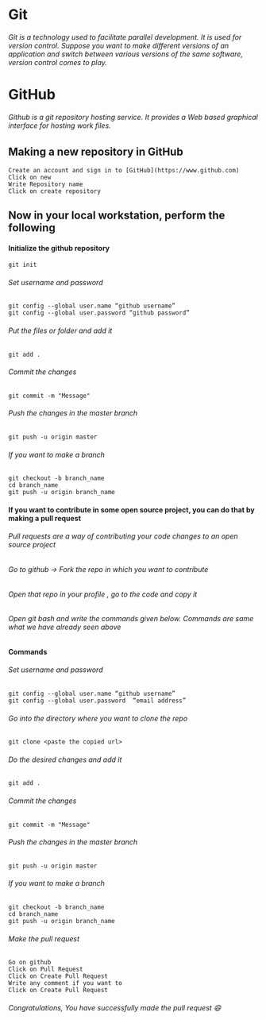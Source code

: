 # Git

###### 		Git is a technology used to facilitate parallel development. It is used for version control. Suppose you want to make different versions of an application and switch between various versions of the same software, version control comes to play.

# GitHub

###### Github is a git repository hosting service. It provides a Web based graphical interface for hosting work files.

## Making a new repository in GitHub
````
Create an account and sign in to [GitHub](https://www.github.com) 
Click on new 
Write Repository name 
Click on create repository
````
## Now in your local workstation, perform the following 

#### Initialize the github repository 
````
git init 
````
###### Set username and password 
````
git config --global user.name “github username”
git config --global user.password “github password”
````
###### Put the files or folder and add it
````
git add .
````
###### Commit the changes 
````
git commit -m "Message"
````
###### Push the changes in the master branch
````
git push -u origin master 
````
###### If you want to make a branch 
````
git checkout -b branch_name
cd branch_name
git push -u origin branch_name
````

#### If you want to contribute in some open source project, you can do that by making a pull request

###### Pull requests are a way of contributing your code changes to an open source project
###### Go to github -> Fork the repo in which you want to contribute
###### Open that repo in your profile , go to the code and copy it
###### Open git bash and write the commands given below. Commands are same what we have already seen above

#### Commands 
###### Set username and password 
````
git config --global user.name “github username”
git config --global user.password  “email address”
````
###### Go into the directory where you want to clone the repo
````
git clone <paste the copied url>
````
###### Do the desired changes and add it 
````
git add .
````
###### Commit the changes 
````
git commit -m "Message"
````
###### Push the changes in the master branch
````
git push -u origin master 
````
###### If you want to make a branch 
````
git checkout -b branch_name
cd branch_name
git push -u origin branch_name
````
###### Make the pull request 
````
Go on github
Click on Pull Request
Click on Create Pull Request 
Write any comment if you want to
Click on Create Pull Request
````
###### Congratulations, You have successfully made the pull request :smile:
